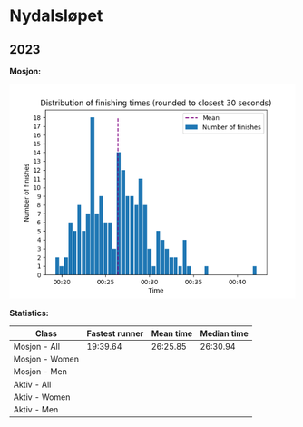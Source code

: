 # Nydalsløpet

## 2023

**Mosjon:**

![Distribution of finishing times for Nydalsløpet 2023 - class mosjon](assets/nydalsloepet-2023_mosjon_finishing-times.png)

**Statistics:**

| Class          | Fastest runner | Mean time | Median time |
|----------------|----------------|-----------|-------------|
| Mosjon - All   | 19:39.64       | 26:25.85  | 26:30.94    |
| Mosjon - Women |                |           |             |
| Mosjon - Men   |                |           |             |
| Aktiv  - All   |                |           |             |
| Aktiv  - Women |                |           |             |
| Aktiv  - Men   |                |           |             |

